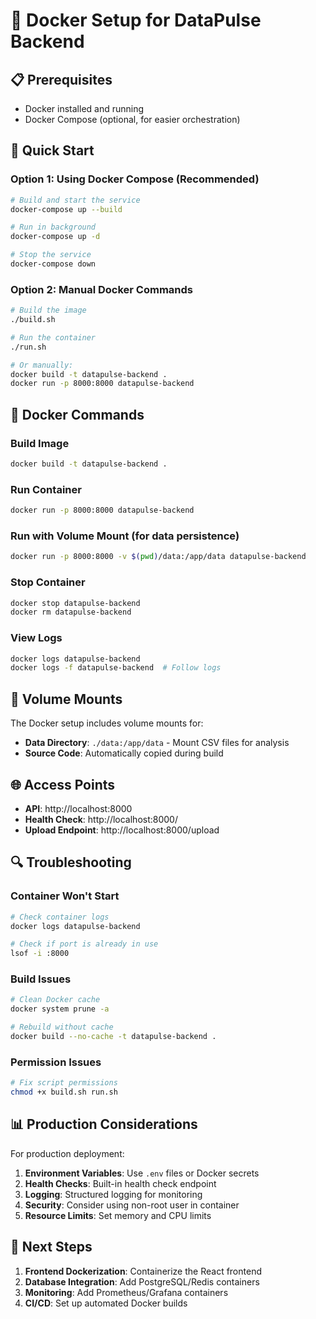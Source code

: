 # 🐳 Docker Setup for DataPulse Backend

## 📋 Prerequisites

- Docker installed and running
- Docker Compose (optional, for easier orchestration)

## 🚀 Quick Start

### Option 1: Using Docker Compose (Recommended)

```bash
# Build and start the service
docker-compose up --build

# Run in background
docker-compose up -d

# Stop the service
docker-compose down
```

### Option 2: Manual Docker Commands

```bash
# Build the image
./build.sh

# Run the container
./run.sh

# Or manually:
docker build -t datapulse-backend .
docker run -p 8000:8000 datapulse-backend
```

## 🔧 Docker Commands

### Build Image
```bash
docker build -t datapulse-backend .
```

### Run Container
```bash
docker run -p 8000:8000 datapulse-backend
```

### Run with Volume Mount (for data persistence)
```bash
docker run -p 8000:8000 -v $(pwd)/data:/app/data datapulse-backend
```

### Stop Container
```bash
docker stop datapulse-backend
docker rm datapulse-backend
```

### View Logs
```bash
docker logs datapulse-backend
docker logs -f datapulse-backend  # Follow logs
```

## 📁 Volume Mounts

The Docker setup includes volume mounts for:
- **Data Directory**: `./data:/app/data` - Mount CSV files for analysis
- **Source Code**: Automatically copied during build

## 🌐 Access Points

- **API**: http://localhost:8000
- **Health Check**: http://localhost:8000/
- **Upload Endpoint**: http://localhost:8000/upload

## 🔍 Troubleshooting

### Container Won't Start
```bash
# Check container logs
docker logs datapulse-backend

# Check if port is already in use
lsof -i :8000
```

### Build Issues
```bash
# Clean Docker cache
docker system prune -a

# Rebuild without cache
docker build --no-cache -t datapulse-backend .
```

### Permission Issues
```bash
# Fix script permissions
chmod +x build.sh run.sh
```

## 📊 Production Considerations

For production deployment:

1. **Environment Variables**: Use `.env` files or Docker secrets
2. **Health Checks**: Built-in health check endpoint
3. **Logging**: Structured logging for monitoring
4. **Security**: Consider using non-root user in container
5. **Resource Limits**: Set memory and CPU limits

## 🎯 Next Steps

1. **Frontend Dockerization**: Containerize the React frontend
2. **Database Integration**: Add PostgreSQL/Redis containers
3. **Monitoring**: Add Prometheus/Grafana containers
4. **CI/CD**: Set up automated Docker builds
